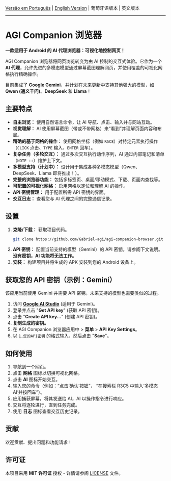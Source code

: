 [Versão em Português](README.md) | [English Version](README.en.md) | 葡萄牙语版本 | 英文版本

---

# AGI Companion 浏览器

**一款适用于 Android 的 AI 代理浏览器：可视化地控制网页！**

AGI Companion 浏览器将网页浏览转变为由 AI 控制的交互式体验。它作为一个 **AI 代理**，允许先进的多模态模型通过屏幕截图理解网页，并使用覆盖的可视化网格执行精确操作。

目前集成了 **Google Gemini**，并计划在未来更新中支持其他强大的模型，如 **Qwen (通义千问)**、**DeepSeek** 和 **Llama**！

## 主要特点

*   **自主浏览：** 使用自然语言命令，让 AI 导航、点击、输入并与网站互动。
*   **视觉理解：** AI 使用屏幕截图（带或不带网格）来“看到”并理解页面内容和布局。
*   **精确的基于网格的操作：** 使用网格坐标（例如 `R5C8`）对特定元素执行操作（`CLICK` 点击、`TYPE` 输入、`ENTER` 回车）。
*   **复杂任务（多轮交互）：** 通过多次交互执行动作序列，AI 通过内部笔记和清单（`NOTE ::`）维护上下文。
*   **多模型支持（计划中）：** 设计用于集成各种多模态模型（Qwen、DeepSeek、Llama 即将推出！）。
*   **完整的浏览器功能：** 包括多标签页、桌面/移动模式、下载、页面内查找等。
*   **可配置的可视化网格：** 启用网格以定位和理解 AI 的操作。
*   **API 密钥管理：** 用于配置所需 API 密钥的界面。
*   **交互日志：** 查看您与 AI 代理之间的完整通信记录。

## 设置

1.  **克隆/下载：** 获取项目代码。
    ```bash
    git clone https://github.com/Gabriel-agi/agi-companion-browser.git
    ```
2.  **API 密钥：** 配置当前支持的模型（Gemini）的 API 密钥。请参阅下文说明。**没有密钥，AI 功能将无法工作。**
3.  **安装：** 构建项目并将生成的 APK 安装到您的 Android 设备上。

## 获取您的 API 密钥（示例：Gemini）

该应用当前使用 Gemini 并需要 API 密钥。未来支持的模型也需要类似的过程。

1.  访问 **[Google AI Studio](https://aistudio.google.com/)** (适用于 Gemini)。
2.  登录并点击 "**Get API key**" (获取 API 密钥)。
3.  点击 "**Create API key...**" (创建 API 密钥)。
4.  **复制生成的密钥。**
5.  在 AGI Companion 浏览器应用中 > **菜单** > **API Key Settings**。
6.  以 `1,您的API密钥` 的格式输入，然后点击 "**Save**"。

## 如何使用

1.  导航到一个网页。
2.  点击 **网格** 图标以切换可视化网格。
3.  点击 **AI** 图标开始交互。
4.  输入您的命令（例如：“点击‘确认’按钮”， “在搜索栏 R3C5 中输入‘多模态AI’并按回车”）。
5.  应用捕获屏幕，将其发送给 AI，AI 以操作指令进行响应。
6.  交互将逐轮进行，直到任务完成。
7.  使用 **日志** 图标查看交互历史记录。

## 贡献

欢迎贡献、提出问题和功能请求！

## 许可证

本项目采用 **MIT 许可证** 授权 - 详情请参阅 [LICENSE](LICENSE) 文件。
